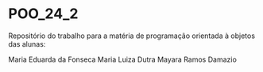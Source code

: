 # POO_24_2
Repositório do trabalho para a matéria de programação orientada à objetos das alunas:

Maria Eduarda da Fonseca
Maria Luiza Dutra
Mayara Ramos Damazio


